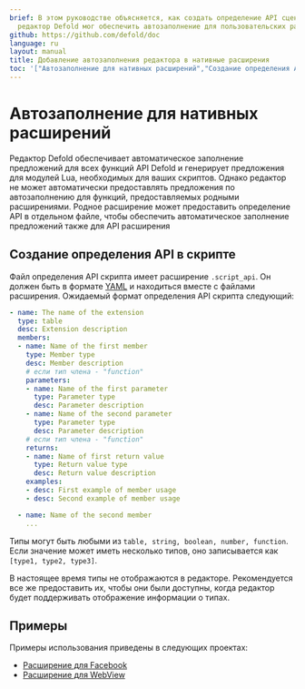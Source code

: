 ```yaml
---
brief: В этом руководстве объясняется, как создать определение API сценария, чтобы
  редактор Defold мог обеспечить автозаполнение для пользовательских расширения.
github: https://github.com/defold/doc
language: ru
layout: manual
title: Добавление автозаполнения редактора в нативные расширения
toc: '["Автозаполнение для нативных расширений","Создание определения API в скрипте","Примеры"]'
---
```


# Автозаполнение для нативных расширений

Редактор Defold обеспечивает автоматическое заполнение предложений для всех функций API Defold и генерирует предложения для модулей Lua, необходимых для ваших скриптов. Однако редактор не может автоматически предоставлять предложения по автозаполнению для функций, предоставляемых родными расширениями. Родное расширение может предоставить определение API в отдельном файле, чтобы обеспечить автоматическое заполнение предложений также для API расширения


## Создание определения API в скрипте

Файл определения API скрипта имеет расширение `.script_api`. Он должен быть в формате [YAML](https://yaml.org/) и находиться вместе с файлами расширения. Ожидаемый формат определения API скрипта следующий:

```yml
- name: The name of the extension
  type: table
  desc: Extension description
  members:
  - name: Name of the first member
    type: Member type
    desc: Member description
    # если тип члена - "function"
    parameters:
    - name: Name of the first parameter
      type: Parameter type
      desc: Parameter description
    - name: Name of the second parameter
      type: Parameter type
      desc: Parameter description
    # если тип члена - "function"
    returns:
    - name: Name of first return value
      type: Return value type
      desc: Return value description
    examples:
    - desc: First example of member usage
    - desc: Second example of member usage

  - name: Name of the second member
    ...
```

Типы могут быть любыми из `table, string, boolean, number, function`. Если значение может иметь несколько типов, оно записывается как `[type1, type2, type3]`.
<div class='sidenote' markdown='1'>
В настоящее время типы не отображаются в редакторе. Рекомендуется все же предоставить их, чтобы они были доступны, когда редактор будет поддерживать отображение информации о типах.
</div>

## Примеры

Примеры использования приведены в следующих проектах:

* [Расширение для Facebook](https://github.com/defold/extension-facebook/tree/master/facebook/api)
* [Расширение для WebView](https://github.com/defold/extension-webview/blob/master/webview/api/webview.script_api)